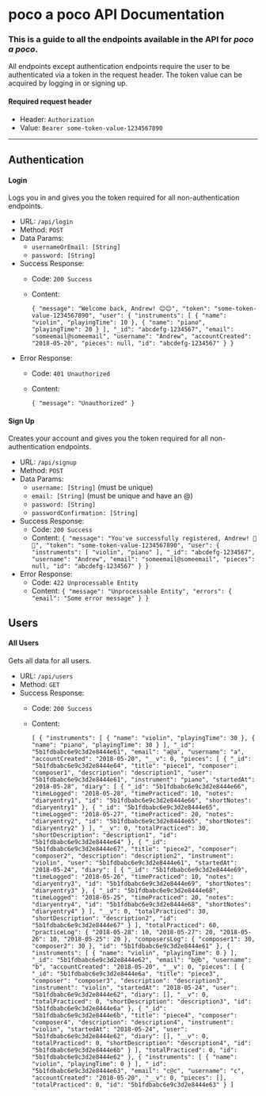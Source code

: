 # poco a poco API Documentation

### This is a guide to all the endpoints available in the API for *poco a poco*.

All endpoints except authentication endpoints require the user to be authenticated via a token in the request header. The token value can be acquired by logging in or signing up.

#### Required request header
* Header: `Authorization`
* Value: `Bearer some-token-value-1234567890`

---

## Authentication

#### Login

Logs you in and gives you the token required for all non-authentication endpoints.

* URL: `/api/login`
* Method: `POST`
* Data Params:
  * `usernameOrEmail: [String]`
  * `password: [String]`
* Success Response:
  * Code: `200 Success`
  * Content:

	`
  {
		"message": "Welcome back, Andrew! 😊😊",
		"token": "some-token-value-1234567890",
		"user": {
			"instruments": [
				{
					"name": "violin",
					"playingTime": 10
				},
				{
					"name": "piano",
					"playingTime": 20
				}
			],
			"_id": "abcdefg-1234567",
			"email": "someemail@someemail",
			"username": "Andrew",
			"accountCreated": "2018-05-20",
			"pieces": null,
			"id": "abcdefg-1234567"
		}
}
`
* Error Response:
  * Code: `401 Unauthorized`
  * Content:

	```{ "message": "Unauthorized" }```

#### Sign Up

Creates your account and gives you the token required for all non-authentication endpoints.

* URL: `/api/signup`
* Method: `POST`
* Data Params:
  * `username: [String]` (must be unique)
  * `email: [String]` (must be unique and have an @)
  * `password: [String]`
  * `passwordConfirmation: [String]`
* Success Response:
  * Code: `200 Success`
  * Content:
	`
{
	"message": "You've successfully registered, Andrew! 👏🎉",
	"token": "some-token-value-1234567890",
	"user": {
		"instruments": [
			"violin",
			"piano"
		],
		"_id": "abcdefg-1234567",
		"username": "Andrew",
		"email": "someemail@someemail",
		"pieces": null,
		"id": "abcdefg-1234567"
	}
}
	`
* Error Response:
  * Code: `422 Unprocessable Entity`
  * Content:
  `
  {
		"message": "Unprocessable Entity",
		"errors": {
			"email": "Some error message"
		}
	}
	`
	
## Users

#### All Users

Gets all data for all users.

* URL: `/api/users`
* Method: `GET`
* Success Response:
  * Code: `200 Success`
  * Content:

	`[
	{
		"instruments": [
			{
				"name": "violin",
				"playingTime": 30
			},
			{
				"name": "piano",
				"playingTime": 30
			}
		],
		"_id": "5b1fdbabc6e9c3d2e8444e61",
		"email": "a@a",
		"username": "a",
		"accountCreated": "2018-05-20",
		"__v": 0,
		"pieces": [
			{
				"_id": "5b1fdbabc6e9c3d2e8444e64",
				"title": "piece1",
				"composer": "composer1",
				"description": "description1",
				"user": "5b1fdbabc6e9c3d2e8444e61",
				"instrument": "piano",
				"startedAt": "2018-05-28",
				"diary": [
					{
						"_id": "5b1fdbabc6e9c3d2e8444e66",
						"timeLogged": "2018-05-28",
						"timePracticed": 10,
						"notes": "diaryentry1",
						"id": "5b1fdbabc6e9c3d2e8444e66",
						"shortNotes": "diaryentry1"
					},
					{
						"_id": "5b1fdbabc6e9c3d2e8444e65",
						"timeLogged": "2018-05-27",
						"timePracticed": 20,
						"notes": "diaryentry2",
						"id": "5b1fdbabc6e9c3d2e8444e65",
						"shortNotes": "diaryentry2"
					}
				],
				"__v": 0,
				"totalPracticed": 30,
				"shortDescription": "description1",
				"id": "5b1fdbabc6e9c3d2e8444e64"
			},
			{
				"_id": "5b1fdbabc6e9c3d2e8444e67",
				"title": "piece2",
				"composer": "composer2",
				"description": "description2",
				"instrument": "violin",
				"user": "5b1fdbabc6e9c3d2e8444e61",
				"startedAt": "2018-05-24",
				"diary": [
					{
						"_id": "5b1fdbabc6e9c3d2e8444e69",
						"timeLogged": "2018-05-26",
						"timePracticed": 10,
						"notes": "diaryentry3",
						"id": "5b1fdbabc6e9c3d2e8444e69",
						"shortNotes": "diaryentry3"
					},
					{
						"_id": "5b1fdbabc6e9c3d2e8444e68",
						"timeLogged": "2018-05-25",
						"timePracticed": 20,
						"notes": "diaryentry4",
						"id": "5b1fdbabc6e9c3d2e8444e68",
						"shortNotes": "diaryentry4"
					}
				],
				"__v": 0,
				"totalPracticed": 30,
				"shortDescription": "description2",
				"id": "5b1fdbabc6e9c3d2e8444e67"
			}
		],
		"totalPracticed": 60,
		"practiceLog": {
			"2018-05-28": 10,
			"2018-05-27": 20,
			"2018-05-26": 10,
			"2018-05-25": 20
		},
		"composersLog": {
			"composer1": 30,
			"composer2": 30
		},
		"id": "5b1fdbabc6e9c3d2e8444e61"
	},
	{
		"instruments": [
			{
				"name": "violin",
				"playingTime": 0
			}
		],
		"_id": "5b1fdbabc6e9c3d2e8444e62",
		"email": "b@b",
		"username": "b",
		"accountCreated": "2018-05-20",
		"__v": 0,
		"pieces": [
			{
				"_id": "5b1fdbabc6e9c3d2e8444e6a",
				"title": "piece3",
				"composer": "composer3",
				"description": "description3",
				"instrument": "violin",
				"startedAt": "2018-05-24",
				"user": "5b1fdbabc6e9c3d2e8444e62",
				"diary": [],
				"__v": 0,
				"totalPracticed": 0,
				"shortDescription": "description3",
				"id": "5b1fdbabc6e9c3d2e8444e6a"
			},
			{
				"_id": "5b1fdbabc6e9c3d2e8444e6b",
				"title": "piece4",
				"composer": "composer4",
				"description": "description4",
				"instrument": "violin",
				"startedAt": "2018-05-24",
				"user": "5b1fdbabc6e9c3d2e8444e62",
				"diary": [],
				"__v": 0,
				"totalPracticed": 0,
				"shortDescription": "description4",
				"id": "5b1fdbabc6e9c3d2e8444e6b"
			}
		],
		"totalPracticed": 0,
		"id": "5b1fdbabc6e9c3d2e8444e62"
	},
	{
		"instruments": [
			{
				"name": "violin",
				"playingTime": 0
			}
		],
		"_id": "5b1fdbabc6e9c3d2e8444e63",
		"email": "c@c",
		"username": "c",
		"accountCreated": "2018-05-20",
		"__v": 0,
		"pieces": [],
		"totalPracticed": 0,
		"id": "5b1fdbabc6e9c3d2e8444e63"
	}
]
`